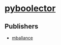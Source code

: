 # [pyboolector](https://pypi.org/project/pyboolector)



## Publishers
- [mballance](https://pypi.org/user/mballance)

